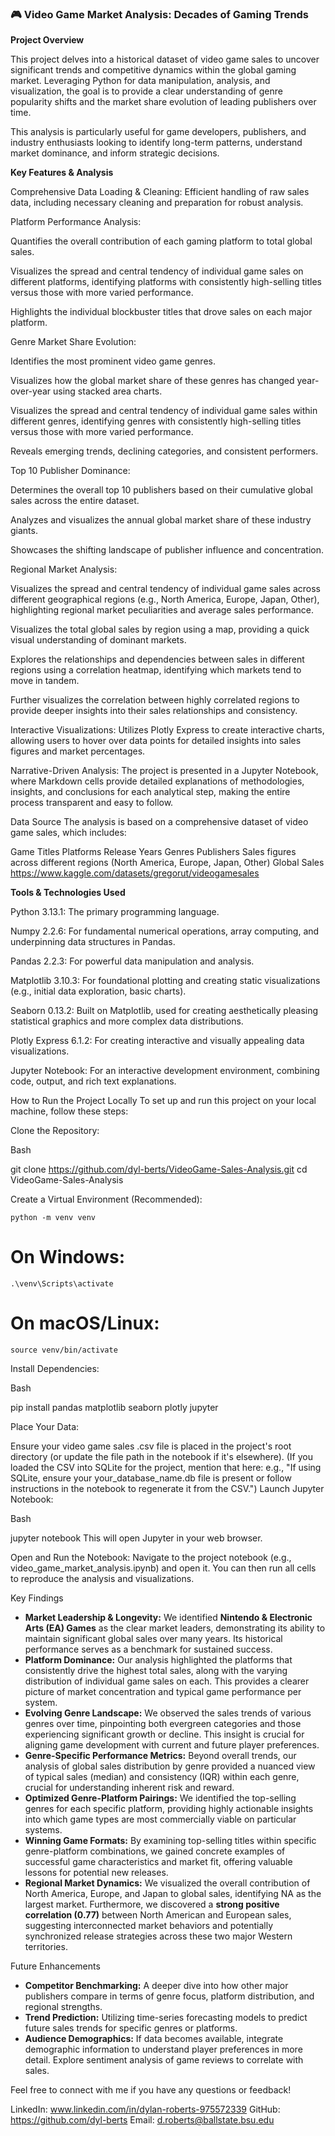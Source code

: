 ### 🎮 Video Game Market Analysis: Decades of Gaming Trends

**Project Overview**

This project delves into a historical dataset of video game sales to uncover significant trends and competitive dynamics within the global gaming market. Leveraging Python for data manipulation, analysis, and visualization, the goal is to provide a clear understanding of genre popularity shifts and the market share evolution of leading publishers over time.

This analysis is particularly useful for game developers, publishers, and industry enthusiasts looking to identify long-term patterns, understand market dominance, and inform strategic decisions.

**Key Features & Analysis**

Comprehensive Data Loading & Cleaning: Efficient handling of raw sales data, including necessary cleaning and preparation for robust analysis.

Platform Performance Analysis:

Quantifies the overall contribution of each gaming platform to total global sales.

Visualizes the spread and central tendency of individual game sales on different platforms, identifying platforms with consistently high-selling titles versus those with more varied performance.

Highlights the individual blockbuster titles that drove sales on each major platform.

Genre Market Share Evolution:

Identifies the most prominent video game genres.

Visualizes how the global market share of these genres has changed year-over-year using stacked area charts.

Visualizes the spread and central tendency of individual game sales within different genres, identifying genres with consistently high-selling titles versus those with more varied performance.

Reveals emerging trends, declining categories, and consistent performers.

Top 10 Publisher Dominance:

Determines the overall top 10 publishers based on their cumulative global sales across the entire dataset.

Analyzes and visualizes the annual global market share of these industry giants.

Showcases the shifting landscape of publisher influence and concentration.

Regional Market Analysis:

Visualizes the spread and central tendency of individual game sales across different geographical regions (e.g., North America, Europe, Japan, Other), highlighting regional market peculiarities and average sales performance.

Visualizes the total global sales by region using a map, providing a quick visual understanding of dominant markets.

Explores the relationships and dependencies between sales in different regions using a correlation heatmap, identifying which markets tend to move in tandem.

Further visualizes the correlation between highly correlated regions to provide deeper insights into their sales relationships and consistency.

Interactive Visualizations: Utilizes Plotly Express to create interactive charts, allowing users to hover over data points for detailed insights into sales figures and market percentages.

Narrative-Driven Analysis: The project is presented in a Jupyter Notebook, where Markdown cells provide detailed explanations of methodologies, insights, and conclusions for each analytical step, making the entire process transparent and easy to follow.

Data Source
The analysis is based on a comprehensive dataset of video game sales, which includes:

Game Titles
Platforms
Release Years
Genres
Publishers
Sales figures across different regions (North America, Europe, Japan, Other)
Global Sales
https://www.kaggle.com/datasets/gregorut/videogamesales


**Tools & Technologies Used**

Python 3.13.1: The primary programming language.

Numpy 2.2.6: For fundamental numerical operations, array computing, and underpinning data structures in Pandas.

Pandas 2.2.3: For powerful data manipulation and analysis.

Matplotlib 3.10.3: For foundational plotting and creating static visualizations (e.g., initial data exploration, basic charts).

Seaborn 0.13.2: Built on Matplotlib, used for creating aesthetically pleasing statistical graphics and more complex data distributions.

Plotly Express 6.1.2: For creating interactive and visually appealing data visualizations.

Jupyter Notebook: For an interactive development environment, combining code, output, and rich text explanations.


How to Run the Project Locally
To set up and run this project on your local machine, follow these steps:

Clone the Repository:

Bash

git clone https://github.com/dyl-berts/VideoGame-Sales-Analysis.git
cd VideoGame-Sales-Analysis

Create a Virtual Environment (Recommended):

    python -m venv venv
# On Windows:
```
.\venv\Scripts\activate
```
# On macOS/Linux:
```
source venv/bin/activate
```

Install Dependencies:

Bash

pip install pandas matplotlib seaborn plotly jupyter

Place Your Data:

Ensure your video game sales .csv file is placed in the project's root directory (or update the file path in the notebook if it's elsewhere).
(If you loaded the CSV into SQLite for the project, mention that here: e.g., "If using SQLite, ensure your your_database_name.db file is present or follow instructions in the notebook to regenerate it from the CSV.")
Launch Jupyter Notebook:

Bash

jupyter notebook
This will open Jupyter in your web browser.

Open and Run the Notebook:
Navigate to the project notebook (e.g., video_game_market_analysis.ipynb) and open it. You can then run all cells to reproduce the analysis and visualizations.

Key Findings

* **Market Leadership & Longevity:** We identified **Nintendo & Electronic Arts (EA) Games** as the clear market leaders, demonstrating its ability to maintain significant global sales over many years. Its historical performance serves as a benchmark for sustained success.
* **Platform Dominance:** Our analysis highlighted the platforms that consistently drive the highest total sales, along with the varying distribution of individual game sales on each. This provides a clearer picture of market concentration and typical game performance per system.
* **Evolving Genre Landscape:** We observed the sales trends of various genres over time, pinpointing both evergreen categories and those experiencing significant growth or decline. This insight is crucial for aligning game development with current and future player preferences.
* **Genre-Specific Performance Metrics:** Beyond overall trends, our analysis of global sales distribution by genre provided a nuanced view of typical sales (median) and consistency (IQR) within each genre, crucial for understanding inherent risk and reward.
* **Optimized Genre-Platform Pairings:** We identified the top-selling genres for each specific platform, providing highly actionable insights into which game types are most commercially viable on particular systems.
* **Winning Game Formats:** By examining top-selling titles within specific genre-platform combinations, we gained concrete examples of successful game characteristics and market fit, offering valuable lessons for potential new releases.
* **Regional Market Dynamics:** We visualized the overall contribution of North America, Europe, and Japan to global sales, identifying NA as the largest market. Furthermore, we discovered a **strong positive correlation (0.77)** between North American and European sales, suggesting interconnected market behaviors and potentially synchronized release strategies across these two major Western territories.

Future Enhancements

* **Competitor Benchmarking:** A deeper dive into how other major publishers compare in terms of genre focus, platform distribution, and regional strengths.
* **Trend Prediction:** Utilizing time-series forecasting models to predict future sales trends for specific genres or platforms.
* **Audience Demographics:** If data becomes available, integrate demographic information to understand player preferences in more detail.
Explore sentiment analysis of game reviews to correlate with sales.

Feel free to connect with me if you have any questions or feedback!

LinkedIn: www.linkedin.com/in/dylan-roberts-975572339
GitHub: https://github.com/dyl-berts
Email: d.roberts@ballstate.bsu.edu